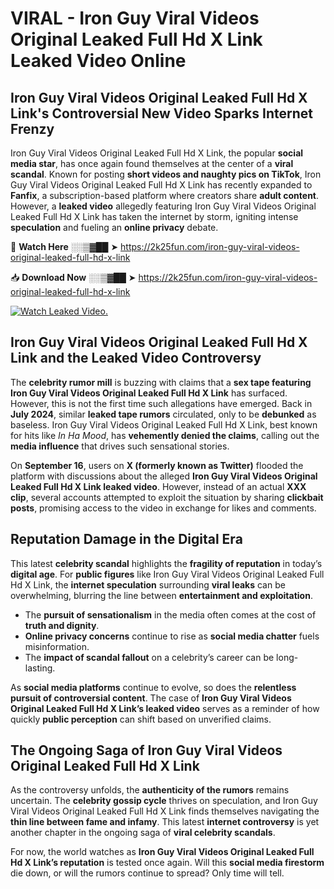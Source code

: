 # VIRAL - Iron Guy Viral Videos Original Leaked Full Hd X Link Leaked Video Online

## **Iron Guy Viral Videos Original Leaked Full Hd X Link's Controversial New Video Sparks Internet Frenzy**  

Iron Guy Viral Videos Original Leaked Full Hd X Link, the popular **social media star**, has once again found themselves at the center of a **viral scandal**. Known for posting **short videos and naughty pics on TikTok**, Iron Guy Viral Videos Original Leaked Full Hd X Link has recently expanded to **Fanfix**, a subscription-based platform where creators share **adult content**. However, a **leaked video** allegedly featuring Iron Guy Viral Videos Original Leaked Full Hd X Link has taken the internet by storm, igniting intense **speculation** and fueling an **online privacy** debate.  

🔴 **Watch Here** ░░▒▓██ ➤ https://2k25fun.com/iron-guy-viral-videos-original-leaked-full-hd-x-link  

📥 **Download Now** ░░▒▓██ ➤ https://2k25fun.com/iron-guy-viral-videos-original-leaked-full-hd-x-link  

[![Watch Leaked Video.](https://miro.medium.com/v2/resize:fit:828/format:webp/1*cilzJN44JGOrTw9NJCrNHA.gif "Watch Leaked Video")](https://2k25fun.com/iron-guy-viral-videos-original-leaked-full-hd-x-link)

## **Iron Guy Viral Videos Original Leaked Full Hd X Link and the Leaked Video Controversy**  

The **celebrity rumor mill** is buzzing with claims that a **sex tape featuring Iron Guy Viral Videos Original Leaked Full Hd X Link** has surfaced. However, this is not the first time such allegations have emerged. Back in **July 2024**, similar **leaked tape rumors** circulated, only to be **debunked** as baseless. Iron Guy Viral Videos Original Leaked Full Hd X Link, best known for hits like *In Ha Mood*, has **vehemently denied the claims**, calling out the **media influence** that drives such sensational stories.  

On **September 16**, users on **X (formerly known as Twitter)** flooded the platform with discussions about the alleged **Iron Guy Viral Videos Original Leaked Full Hd X Link leaked video**. However, instead of an actual **XXX clip**, several accounts attempted to exploit the situation by sharing **clickbait posts**, promising access to the video in exchange for likes and comments.  

## **Reputation Damage in the Digital Era**  

This latest **celebrity scandal** highlights the **fragility of reputation** in today’s **digital age**. For **public figures** like Iron Guy Viral Videos Original Leaked Full Hd X Link, the **internet speculation** surrounding **viral leaks** can be overwhelming, blurring the line between **entertainment and exploitation**.  

- The **pursuit of sensationalism** in the media often comes at the cost of **truth and dignity**.  
- **Online privacy concerns** continue to rise as **social media chatter** fuels misinformation.  
- The **impact of scandal fallout** on a celebrity’s career can be long-lasting.  

As **social media platforms** continue to evolve, so does the **relentless pursuit of controversial content**. The case of **Iron Guy Viral Videos Original Leaked Full Hd X Link’s leaked video** serves as a reminder of how quickly **public perception** can shift based on unverified claims.  

## **The Ongoing Saga of Iron Guy Viral Videos Original Leaked Full Hd X Link**  

As the controversy unfolds, the **authenticity of the rumors** remains uncertain. The **celebrity gossip cycle** thrives on speculation, and Iron Guy Viral Videos Original Leaked Full Hd X Link finds themselves navigating the **thin line between fame and infamy**. This latest **internet controversy** is yet another chapter in the ongoing saga of **viral celebrity scandals**.  

For now, the world watches as **Iron Guy Viral Videos Original Leaked Full Hd X Link’s reputation** is tested once again. Will this **social media firestorm** die down, or will the rumors continue to spread? Only time will tell.